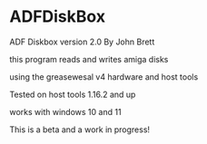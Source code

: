 # ADFDiskBox

ADF Diskbox version 2.0 By John Brett

this program reads and writes amiga disks

using the greasewesal v4 hardware and host tools

Tested on host tools 1.16.2 and up

works with windows 10 and 11

This is a beta and a work in progress!
